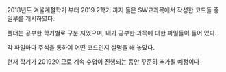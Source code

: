 2018년도 겨울계절학기 부터 2019 2학기 까지 들은 SW교과목에서 작성한 코드들 중 일부를 개시하였다.

폴더는 공부한 학기별로 구분 지었으며, 내가 공부한 과목에 대한 파일들이 들어 있다. 

각 파일마다 주석을 통하여 어떤 코드인지 설명을 해 놓았다.

현재 학기가 20192이므로 계속 수업이 진행되는 동안 꾸준히 추가될 예정이다
